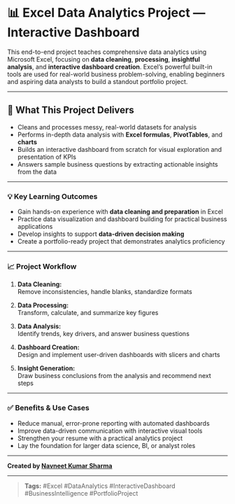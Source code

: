 # 📊 Excel Data Analytics Project — Interactive Dashboard

This end-to-end project teaches comprehensive data analytics using Microsoft Excel, focusing on **data cleaning**, **processing**, **insightful analysis**, and **interactive dashboard creation**. Excel’s powerful built-in tools are used for real-world business problem-solving, enabling beginners and aspiring data analysts to build a standout portfolio project.

---

## 🚀 What This Project Delivers

- Cleans and processes messy, real-world datasets for analysis
- Performs in-depth data analysis with **Excel formulas**, **PivotTables**, and **charts**
- Builds an interactive dashboard from scratch for visual exploration and presentation of KPIs
- Answers sample business questions by extracting actionable insights from the data

---

### 💡 Key Learning Outcomes

- Gain hands-on experience with **data cleaning and preparation** in Excel  
- Practice data visualization and dashboard building for practical business applications  
- Develop insights to support **data-driven decision making**  
- Create a portfolio-ready project that demonstrates analytics proficiency

---

### 📈 Project Workflow

1. **Data Cleaning:**  
   Remove inconsistencies, handle blanks, standardize formats

2. **Data Processing:**  
   Transform, calculate, and summarize key figures

3. **Data Analysis:**  
   Identify trends, key drivers, and answer business questions

4. **Dashboard Creation:**  
   Design and implement user-driven dashboards with slicers and charts

5. **Insight Generation:**  
   Draw business conclusions from the analysis and recommend next steps

---

### ✅ Benefits & Use Cases

- Reduce manual, error-prone reporting with automated dashboards
- Improve data-driven communication with interactive visual tools
- Strengthen your resume with a practical analytics project
- Lay the foundation for larger data science, BI, or analyst roles

---

**Created by [Navneet Kumar Sharma](https://www.linkedin.com/in/navneet-sharma-0a7a05228/)**  

---

> **Tags:** #Excel #DataAnalytics #InteractiveDashboard #BusinessIntelligence #PortfolioProject
